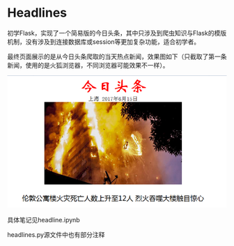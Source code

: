 # Headlines

初学Flask，实现了一个简易版的今日头条，其中只涉及到爬虫知识与Flask的模版机制，没有涉及到连接数据库或session等更加复杂功能，适合初学者。

最终页面展示的是从今日头条爬取的当天热点新闻，效果图如下（只截取了第一条新闻，使用的是火狐浏览器，不同浏览器可能效果不一样）。

![](https://github.com/DLily0129/Headlines/raw/master/Screenshot/screenshot.PNG)

具体笔记见headline.ipynb

headlines.py源文件中也有部分注释
